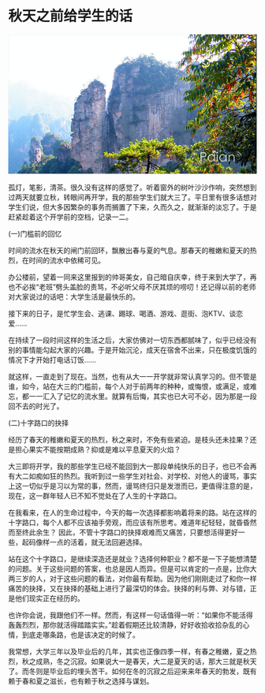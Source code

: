 # 秋天之前给学生的话

![秋意](images/shanqiu.jpg)

孤灯，笔影，清茶。很久没有这样的感觉了。听着窗外的树叶沙沙作响，突然想到过两天就要立秋，转眼间再开学，我的那些学生们就大三了。平日里有很多话想对学生们说，但大多因繁杂的事务而搁置了下来，久而久之，就渐渐的淡忘了。于是赶紧趁着这个开学前的空档，记录一二。

(一)门槛前的回忆

时间的流水在秋天的闸门前回环，飘散出春与夏的气息。那春天的稚嫩和夏天的热烈，在时间的流水中依稀可见。

办公楼前，望着一同来这里报到的帅哥美女，自己暗自庆幸，终于来到大学了，再也不必挨“老班”劈头盖脸的责骂，不必听父母不厌其烦的唠叨！还记得以前的老师对大家说过的话吧：大学生活是最快乐的。

接下来的日子，是忙学生会、逃课、踢球、喝酒、游戏、逛街、泡KTV、谈恋爱……

在持续了一段时间这样的生活之后，大家仿佛对一切东西都腻味了，似乎已经没有别的事情能勾起大家的兴趣。于是开始沉沦，成天在宿舍不出来，只在极度饥饿的情况下才开始打电话订饭……

就这样，一直走到了现在。当然，也有从大一一开学就非常认真学习的。但不管是谁，如今，站在大三的门槛前，每个人对于前两年的种种，或悔恨，或满足，或难忘，都一一汇入了记忆的流水里。就算有后悔，其实也已大可不必，因为那是一段回不去的时光了。

(二)十字路口的抉择

经历了春天的稚嫩和夏天的热烈，秋之来时，不免有些紧迫。是枝头还未挂果？还是担心果实不能按期成熟？抑或是难以平息夏天的火焰？

大三即将开学，我的那些学生已经不能回到大一那段单纯快乐的日子，也已不会再有大二如痴如狂的热烈。我听到过一些学生对社会、对学校、对他人的谩骂，事实上这一切似乎是习以为常的事，然而，谩骂终归只是发泄而已，更值得注意的是，现在，这一群年轻人已不知不觉处在了人生的十字路口。

在我看来，在人的生命过程中，今天的每一次选择都影响着将来的路。站在这样的十字路口，每个人都不应该袖手旁观，而应该有所思考。难道年纪轻轻，就昏昏然而至终此余生？
因此，不管十字路口的抉择艰难而又痛苦，只要想活得更好一些，起码像样一点的活着，就无法回避选择。

站在这个十字路口，是继续深造还是就业？选择何种职业？都不是一下子能想清楚的问题。关于这些问题的答案，也总是因人而异。但是可以肯定的一点是，比你大两三岁的人，对于这些问题的看法，对你最有帮助。因为他们刚刚走过了和你一样痛苦的抉择，又在抉择的基础上进行了最深切的体会。抉择的利与弊、对与错，正是他们现实正在经历的。

也许你会说，我跟他们不一样。然而，有这样一句话值得一听：“如果你不能活得轰轰烈烈，那你就活得踏踏实实。”趁着假期还比较清静，好好收拾收拾杂乱的心情，到底走哪条路，也是该决定的时候了。

我常想，大学三年以及毕业后的几年，其实也正像四季一样，有春之稚嫩，夏之热烈，秋之成熟，冬之沉寂。如果说大一是春天，大二是夏天的话，那大三就是秋天了。而冬则是毕业后的埋头苦干。如何在冬的沉寂之后迎来来年春天的勃发，既有赖于春和夏之滋长，也有赖于秋之选择与谋划。

